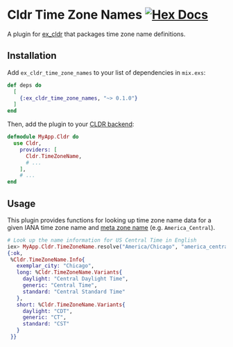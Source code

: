 # Cldr Time Zone Names [![Hex Docs](https://img.shields.io/hexpm/v/ex_cldr_time_zone_names)](https://hexdocs.pm/ex_cldr_time_zone_names/readme.html)

A plugin for [ex_cldr](https://hex.pm/packages/ex_cldr) that packages time zone name definitions.

## Installation

Add `ex_cldr_time_zone_names` to your list of dependencies in `mix.exs`:

```elixir
def deps do
  [
    {:ex_cldr_time_zone_names, "~> 0.1.0"}
  ]
end
```

Then, add the plugin to your [CLDR backend](https://hexdocs.pm/ex_cldr/readme.html#backend-module-configuration):

```elixir
defmodule MyApp.Cldr do
  use Cldr,
    providers: [
      Cldr.TimeZoneName,
      # ...
    ],
    # ...
end
```

## Usage

This plugin provides functions for looking up time zone name data for a given IANA time zone name and [meta zone name](https://github.com/unicode-org/cldr/blob/4667907abd60081c29f0b110623efc4ec545d844/common/supplemental/metaZones.xml) (e.g. `America_Central`).

```elixir
# Look up the name information for US Central Time in English
iex> MyApp.Cldr.TimeZoneName.resolve("America/Chicago", "america_central", locale: :en)
{:ok,
 %Cldr.TimeZoneName.Info{
   exemplar_city: "Chicago",
   long: %Cldr.TimeZoneName.Variants{
     daylight: "Central Daylight Time",
     generic: "Central Time",
     standard: "Central Standard Time"
   },
   short: %Cldr.TimeZoneName.Variants{
     daylight: "CDT",
     generic: "CT",
     standard: "CST"
   }
 }}
```

